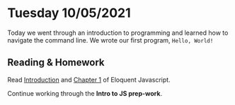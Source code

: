 # Tuesday 10/05/2021
Today we went through an introduction to programming and learned how to navigate the command line. We wrote our first program, `Hello, World!`

## Reading & Homework
Read [Introduction](https://eloquentjavascript.net/00_intro.html) and [Chapter 1](https://eloquentjavascript.net/01_values.html) of Eloquent Javascript.

Continue working through the **Intro to JS prep-work**.
